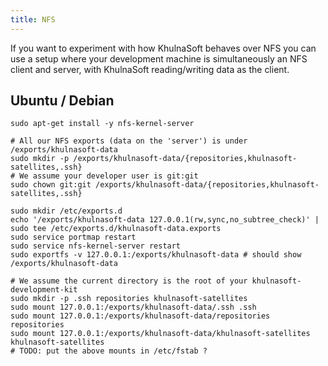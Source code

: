 ```yaml
---
title: NFS
---
```


If you want to experiment with how KhulnaSoft behaves over NFS you can use a setup
where your development machine is simultaneously an NFS client and server, with
KhulnaSoft reading/writing data as the client.

## Ubuntu / Debian

```shell
sudo apt-get install -y nfs-kernel-server

# All our NFS exports (data on the 'server') is under /exports/khulnasoft-data
sudo mkdir -p /exports/khulnasoft-data/{repositories,khulnasoft-satellites,.ssh}
# We assume your developer user is git:git
sudo chown git:git /exports/khulnasoft-data/{repositories,khulnasoft-satellites,.ssh}

sudo mkdir /etc/exports.d
echo '/exports/khulnasoft-data 127.0.0.1(rw,sync,no_subtree_check)' | sudo tee /etc/exports.d/khulnasoft-data.exports
sudo service portmap restart
sudo service nfs-kernel-server restart
sudo exportfs -v 127.0.0.1:/exports/khulnasoft-data # should show /exports/khulnasoft-data

# We assume the current directory is the root of your khulnasoft-development-kit
sudo mkdir -p .ssh repositories khulnasoft-satellites
sudo mount 127.0.0.1:/exports/khulnasoft-data/.ssh .ssh
sudo mount 127.0.0.1:/exports/khulnasoft-data/repositories repositories
sudo mount 127.0.0.1:/exports/khulnasoft-data/khulnasoft-satellites khulnasoft-satellites
# TODO: put the above mounts in /etc/fstab ?
```
